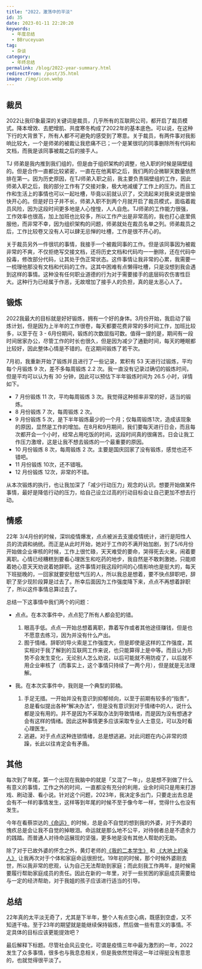 ```yaml
---
title: "2022，激荡中的平淡"
id: 35
date: 2023-01-11 22:20:20
keywords:
  - 年度总结
  - BBruceyuan
tag:
  - 杂谈
category:
  - 年终总结
permalink: /blog/2022-year-summary.html
redirectFrom: /post/35.html
image: /img/icon.webp
---
```


## 裁员

2022让我印象最深的关键词是裁员，几乎所有的互联网公司，都开启了裁员模式。降本增效、去肥增肌、共度寒冬构成了2022年的基本底色。可以说，在这种下行的大背景下，所有人都不可避免的感受到了寒意。关于裁员，有两件事对我影响比较大，一个是师弟的被裁让我悲痛不已；一个是某很坑的同事删除所有代码和文档，而我是该同事被裁之后的接手人。

TJ 师弟是我内推到我们组的，但是由于组织架构的调整，他入职的时候是隔壁组的。但是合作一直都比较紧密，一直在在他离职之后，我们两的企微聊天数量依然排在第一。因为历史原因，在TJ师弟入职之前，我主要负责隔壁组的工作，因此师弟入职之后，我的部分工作有了交接对象，极大地减缓了工作上的压力。而且工作和生活上的事情也可以一起吐槽，毕竟以前就认识了，交流起来对我来说是很愉快开心的。但是好日子并不长，师弟入职不到两个月就开启了裁员模式，面临着裁员风险，因为这段时间更多地是人心惶惶，人人自危。TJ师弟的工作能力很强，工作效率也很高，加上加班也比较多，所以工作产出是非常高的，我也打心底里佩服他，而非常不幸，因为组织架构的问题，师弟就处在裁员名单之列。师弟裁员之后，工作比较卷又没有人可以肆无忌惮的吐槽，工作是很不开心的。

关于裁员另外一件很坑的事情，我接手一个被裁同事的工作。但是该同事因为被裁非常的不爽，不仅拒绝写交接文档，还将历史文档和代码均一一删除，还在代码中投毒，修改部分代码，让其处于伪正常状态。这件事情让我非常的心累，我需要一一梳理他那没有文档和代码的工作。这其中困难有点懒得吐槽，只是没想到我会遇到这样的事情。这种没有任何职业道德的行为对于需要接手的底层码农伤害性巨大。这种行为已经属于作恶，无故增加了接手人的负担，真的是太恶心人了。

## 锻炼

2022我最大的目标就是好好锻炼，拥有一个好的身体。3月份开始，我启动了锻炼计划，但是因为上半年的工作很卷，每天都要花费非常的多时间工作，加班比较多，以至于在 3 - 6月份期间，锻炼的次数屈指可数。值得一提的是，期间有一段时间居家办公，尽管工作的时长也很久，但是因为减少了通勤时间，每天的睡眠都比较好，因此整体心情是不错的。在这期间锻炼了若干次。

7月初，我重新开始了锻炼并且进行了一些记录，累积有 53 天进行过锻炼，平均每个月锻炼 9 次，差不多每周锻炼 2.2 次。我一直没有记录过确切的锻炼时间，但是平均可以认为有 30 分钟，因此可以预估下半年锻炼时间为 26.5 小时，详情如下。

- 7 月份锻炼 11 次，平均每周锻炼 3 次。我觉得这种频率非常的好，适当的锻炼。
- 8 月份锻炼 7 次，每周锻炼 2 次。
- 9 月份锻炼 5 次，是下半年锻炼最少的一个月；仅每周锻炼1次，造成该现象的原因，显然是工作的增加。在8月和9月期间，我们要每天进行日会，而且每次都开会一个小时，经常占用吃饭的时间，这段时间真的很痛苦。日会让我工作压力激增，这是让我不想去锻炼的一个最重要的原因。
- 10 月份锻炼 8 次，每周锻炼 2 次。主要是国庆回家了没有锻炼，感觉也还不错吧。
- 11 月份锻炼 10次，还不错哦。
- 12 月份锻炼 12次，非常的不错。

从本次锻炼的执行，也让我加深了「减少行动压力」观念的认识。想要开始做某件事情，最好是降低行动的压力，给自己设立过高的行动目标会让自己更加不想去行动。

## 情感

22年 3/4月份的时候，深圳疫情爆发，点点被派去支援疫情统计，进行是阳性人员的流调和纳统。而正是从此时开始，她对于工作的不满开始加剧，到了5/6月份开始做企业审核的时候，工作上很忙碌，天天难受的要命，哭得死去火来，闹着要离职。心情已经糟糕到要看心理医生和吃药的地步，我自然是不敢刺激她，只能顺着她心意天天劝说着她辞职。这件事情对我这段时间的心情影响也是挺大的，每天下班挺晚的，一回家就要安慰低气压的人，所以我总是想着，要不快点辞职吧，辞职了至少现阶段算是过去了。所幸后面因为工作强度降下来，点点不再想着辞职了，所以这件事情总算过去了。

总结一下这事情中我们两个的问题：

- 点点。在本次事件中，点点犯了所有人都会犯的错。

  1. 眼高手低。点点一开始总想着离职，靠着写作或者其他途径赚钱，但是也不愿意去练习，因为并没有什么产出。
  1. 囿于情绪。辞职的导火索是工作强度大，但是即使是这样的工作强度，其实相对于我了解到的互联网工作来说，也只能算得上是中等。而且认为形势不会发生变化，无论别人怎么劝说，以后可能就不用防疫了，以后就不用企业审核了（而事实上，这个事情只持续了一两个月），但是就是无法理解。

- 我。在本次实事件中，我则是一个典型的郭楠。

  1. 手足无措。一开始并没有意识到抑郁倾向，以至于前期有较多的“指责”，总是看似提出各种“解决办法”，但是没有意识到对于情绪中的人，说什么都是没有用的。并不是因为不采取办法到导致情绪，而是因为没有想通才会有这样的情绪。因此这种事情更多应该采取专业人士意见，可以及时看心理医生。
  1. 逃避。对于点点这种连锁情绪，总是想逃避。对此问题在内心非常的烦躁，长此以往肯定会有矛盾。

## 其他

每次到了年尾，第一个出现在我脑中的就是「又混了一年」，总是想不到做了什么有意义的事情，工作之外的时间，一直都没有充分的利用，业余时间只是用来打游戏、刷动漫、看小说。针对这个问题，2023年，我决定多出门，只要走出去总是会有不一样的事情发生，这样等到年尾的时候不至于像今年一样，觉得什么也没有发生。

今年在看蔡崇达的[《命运》](https://book.douban.com/subject/36084340/) 的时候，总是会不自觉的想到我的外婆，对于外婆的愧疚总是会让我不自觉的掉眼泪。命运就是那么地不公平，对待弱者总是不遗余力的践踏。而普通人对待命运展现的坚强，更多地是没有其他人帮助的无助。

除了对于已故外婆的怀念之外，黄灯老师的[《我的二本学生》](https://book.douban.com/subject/35050614/) 和 [《大地上的亲人》](https://book.douban.com/subject/26960822/) 让我再次对于个体和家庭命运很担忧。19年初的时候，那个时候外婆刚去世，所以我非常的悲观，认为自己无法帮助到家庭；而此刻我工作两年，是时候需要履行帮助家庭成员的责任。因此在新的一年里，对于一些贫困的家庭成员需要给与一定的经济帮助，对于我姐的孩子应该进行适当的引导。

## 总结

22年真的太平淡无奇了，尤其是下半年，整个人有点空心病，既感到空虚，又不知道干啥。至于23年的期望就是能继续保持锻炼，然后做一些有意义的事情。不定具体的目标应该更能提效吧？

最后解释下标题。尽管社会风云变化，可谓是疫情三年中最为激烈的一年，2022发生了众多事情，很多也与我息息相关，但是我依然觉得这一年过得挺没有意思的，也就觉得很平淡了。
